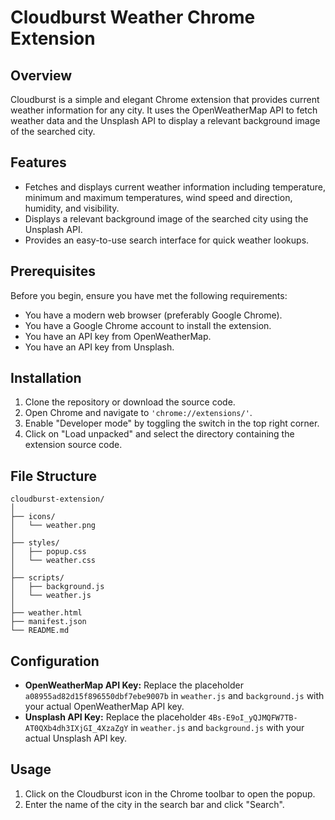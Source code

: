 # Cloudburst Weather Chrome Extension
## Overview
Cloudburst is a simple and elegant Chrome extension that provides current weather information for any city. It uses the OpenWeatherMap API to fetch weather data and the Unsplash API to display a relevant background image of the searched city.

## Features
* Fetches and displays current weather information including temperature, minimum and maximum temperatures, wind speed and direction, humidity, and visibility.
* Displays a relevant background image of the searched city using the Unsplash API.
* Provides an easy-to-use search interface for quick weather lookups.


## Prerequisites
Before you begin, ensure you have met the following requirements:

+ You have a modern web browser (preferably Google Chrome).
+ You have a Google Chrome account to install the extension.
+ You have an API key from OpenWeatherMap.
+ You have an API key from Unsplash.
## Installation
1. Clone the repository or download the source code.
2. Open Chrome and navigate to ```'chrome://extensions/'```.
3. Enable "Developer mode" by toggling the switch in the top right corner.
4. Click on "Load unpacked" and select the directory containing the extension source code.
## File Structure

```plaintext
cloudburst-extension/
│
├── icons/
│   └── weather.png
│
├── styles/
│   ├── popup.css
│   └── weather.css
│
├── scripts/
│   ├── background.js
│   └── weather.js
│
├── weather.html
├── manifest.json
└── README.md
```

## Configuration
* **OpenWeatherMap API Key:** Replace the placeholder ```a08955ad82d15f896550dbf7ebe9007b``` in ```weather.js``` and ```background.js``` with your actual OpenWeatherMap API key.
* **Unsplash API Key:** Replace the placeholder ```4Bs-E9oI_yQJMQFW7TB-AT0QXb4dh3IXjGI_4XzaZgY``` in ```weather.js``` and ```background.js``` with your actual Unsplash API key.
## Usage
1. Click on the Cloudburst icon in the Chrome toolbar to open the popup.
2. Enter the name of the city in the search bar and click "Search".
